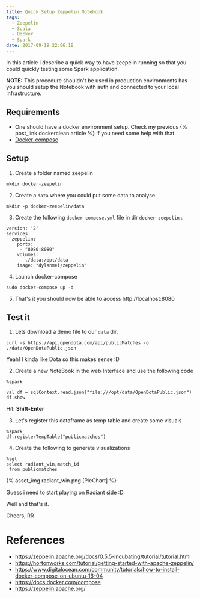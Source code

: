 ```yaml
---
title: Quick Setup Zeppelin Notebook
tags:
  - Zeepelin
  - Scala
  - Docker
  - Spark
date: 2017-09-19 22:06:18
---
```




In this article i describe a quick way to have zeepelin running so that you could quickly testing some Spark application.

**NOTE:** This procedure shouldn't be used in production environments has you should setup the Notebook with auth and connected to your local infrastructure.

## Requirements

* One should have a docker environment setup. Check my previous {% post_link dockerclean article %} if you need some help with that
* [Docker-compose](https://www.digitalocean.com/community/tutorials/how-to-install-and-use-docker-compose-on-ubuntu-14-04)

## Setup

1. Create a folder named zeepelin
```
mkdir docker-zeepelin
```

2. Create a `data` where you could put some data to analyse.
```
mkdir -p docker-zeepelin/data
```

3. Create the following `docker-compose.yml` file in dir `docker-zeepelin` :

```
version: '2'
services:
  zeppelin:
    ports:
     - "8080:8080"
    volumes:
     - ./data:/opt/data
    image: "dylanmei/zeppelin"

```

4. Launch docker-compose
```
sudo docker-compose up -d
```

5. That's it you should now be able to access http://localhost:8080 


## Test it

1. Lets download a demo file to our `data` dir. 
```
curl -s https://api.opendota.com/api/publicMatches -o ./data/OpenDotaPublic.json
```

Yeah! I kinda like Dota so this makes sense :D

2. Create a new NoteBook in the web Interface and use the following code

```
%spark

val df = sqlContext.read.json("file:///opt/data/OpenDotaPublic.json")
df.show
```

Hit: **Shift-Enter**

3. Let's register this dataframe as temp table and create some visuals

```
%spark
df.registerTempTable("publicmatches")
```

4. Create the following to generate visualizations
```
%sql
select radiant_win,match_id
 from publicmatches
```


{% asset_img radiant_win.png [PieChart] %}

Guess i need to start playing on Radiant side :D


Well and that's it.

Cheers,
RR

# References

* https://zeppelin.apache.org/docs/0.5.5-incubating/tutorial/tutorial.html
* https://hortonworks.com/tutorial/getting-started-with-apache-zeppelin/
* https://www.digitalocean.com/community/tutorials/how-to-install-docker-compose-on-ubuntu-16-04
* https://docs.docker.com/compose
* https://zeppelin.apache.org/